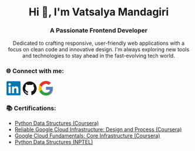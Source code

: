 <h1 align="center">Hi 👋, I'm Vatsalya Mandagiri</h1>
<h3 align="center">A Passionate Frontend Developer</h3>

<p align="center">Dedicated to crafting responsive, user-friendly web applications with a focus on clean code and innovative design. I'm always exploring new tools and technologies to stay ahead in the fast-evolving tech world.</p>

<h3 align="left">🌐 Connect with me:</h3>
<p align="left">
  <a href="https://www.linkedin.com/in/vatsalya-mandagiri-8a72b3237/" target="_blank"><img align="center" src="https://raw.githubusercontent.com/devicons/devicon/master/icons/linkedin/linkedin-original.svg" alt="linkedin" height="40" width="40" /></a>
  <a href="https://github.com/krupavatsalya" target="_blank"><img align="center" src="https://raw.githubusercontent.com/devicons/devicon/master/icons/github/github-original.svg" alt="github" height="40" width="40" /></a>
  <a href="mailto:krupavatsalya25@gmail.com"><img align="center" src="https://raw.githubusercontent.com/devicons/devicon/master/icons/google/google-original.svg" alt="email" height="40" width="40" /></a>
</p>

<h3 align="left">📚 Certifications:</h3>
<ul>
  <li><a href="https://coursera.org/share/2116c6aee86327f5bb17189206e3a2e5" target="_blank">Python Data Structures (Coursera)</a></li>
  <li><a href="https://coursera.org/share/87d53bc6196fbae7cbce22fb754c960c" target="_blank">Reliable Google Cloud Infrastructure: Design and Process (Coursera)</a></li>
  <li><a href="https://coursera.org/share/1a2af3859af10addd3062a2748f25573" target="_blank">Google Cloud Fundamentals: Core Infrastructure (Coursera)</a></li>
  <li><a href="" target="_blank">Python Data Structures (NPTEL)</a></li>
</ul>

